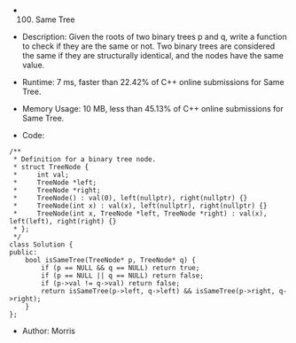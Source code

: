 * 100. Same Tree

* Description: Given the roots of two binary trees p and q, write a function to check if they are the same or not.
Two binary trees are considered the same if they are structurally identical, and the nodes have the same value.

* Runtime: 7 ms, faster than 22.42% of C++ online submissions for Same Tree.
* Memory Usage: 10 MB, less than 45.13% of C++ online submissions for Same Tree.
* Code:
```
/**
 * Definition for a binary tree node.
 * struct TreeNode {
 *     int val;
 *     TreeNode *left;
 *     TreeNode *right;
 *     TreeNode() : val(0), left(nullptr), right(nullptr) {}
 *     TreeNode(int x) : val(x), left(nullptr), right(nullptr) {}
 *     TreeNode(int x, TreeNode *left, TreeNode *right) : val(x), left(left), right(right) {}
 * };
 */
class Solution {
public:
    bool isSameTree(TreeNode* p, TreeNode* q) {
        if (p == NULL && q == NULL) return true;
        if (p == NULL || q == NULL) return false;
        if (p->val != q->val) return false;
        return isSameTree(p->left, q->left) && isSameTree(p->right, q->right);
    }
};
```

* Author: Morris